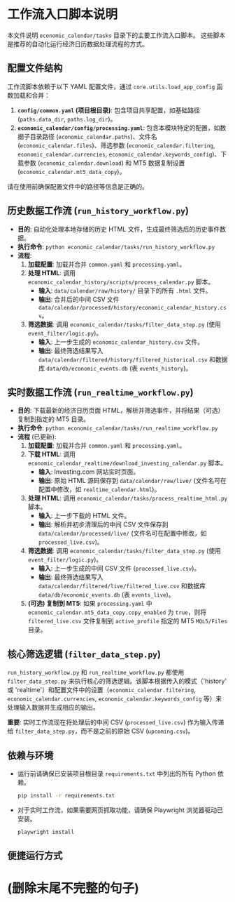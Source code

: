 # 工作流入口脚本说明

本文件说明 `economic_calendar/tasks` 目录下的主要工作流入口脚本。
这些脚本是推荐的自动化运行经济日历数据处理流程的方式。

## 配置文件结构

工作流脚本依赖于以下 YAML 配置文件，通过 `core.utils.load_app_config` 函数加载和合并：

1.  **`config/common.yaml` (项目根目录)**: 包含项目共享配置，如基础路径 (`paths.data_dir`, `paths.log_dir`)。
2.  **`economic_calendar/config/processing.yaml`**: 包含本模块特定的配置，如数据子目录路径 (`economic_calendar.paths`)、文件名 (`economic_calendar.files`)、筛选参数 (`economic_calendar.filtering`, `economic_calendar.currencies`, `economic_calendar.keywords_config`)、下载参数 (`economic_calendar.download`) 和 MT5 数据复制设置 (`economic_calendar.mt5_data_copy`)。

请在使用前确保配置文件中的路径等信息是正确的。

## 历史数据工作流 (`run_history_workflow.py`)

*   **目的**: 自动化处理本地存储的历史 HTML 文件，生成最终筛选后的历史事件数据。
*   **执行命令**: `python economic_calendar/tasks/run_history_workflow.py`
*   **流程**:
    1.  **加载配置**: 加载并合并 `common.yaml` 和 `processing.yaml`。
    2.  **处理 HTML**: 调用 `economic_calendar_history/scripts/process_calendar.py` 脚本。
        *   **输入**: `data/calendar/raw/history/` 目录下的所有 `.html` 文件。
        *   **输出**: 合并后的中间 CSV 文件 `data/calendar/processed/history/economic_calendar_history.csv`。
    3.  **筛选数据**: 调用 `economic_calendar/tasks/filter_data_step.py` (使用 `event_filter/logic.py`)。
        *   **输入**: 上一步生成的 `economic_calendar_history.csv` 文件。
        *   **输出**: 最终筛选结果写入 `data/calendar/filtered/history/filtered_historical.csv` 和数据库 `data/db/economic_events.db` (表 `events_history`)。

## 实时数据工作流 (`run_realtime_workflow.py`)

*   **目的**: 下载最新的经济日历页面 HTML，解析并筛选事件，并将结果（可选）复制到指定的 MT5 目录。
*   **执行命令**: `python economic_calendar/tasks/run_realtime_workflow.py`
*   **流程** (已更新):
    1.  **加载配置**: 加载并合并 `common.yaml` 和 `processing.yaml`。
    2.  **下载 HTML**: 调用 `economic_calendar_realtime/download_investing_calendar.py` 脚本。
        *   **输入**: Investing.com 网站实时页面。
        *   **输出**: 原始 HTML 源码保存到 `data/calendar/raw/live/` (文件名可在配置中修改，如 `realtime_calendar.html`)。
    3.  **处理 HTML**: 调用 `economic_calendar/tasks/process_realtime_html.py` 脚本。
        *   **输入**: 上一步下载的 HTML 文件。
        *   **输出**: 解析并初步清理后的中间 CSV 文件保存到 `data/calendar/processed/live/` (文件名可在配置中修改，如 `processed_live.csv`)。
    4.  **筛选数据**: 调用 `economic_calendar/tasks/filter_data_step.py` (使用 `event_filter/logic.py`)。
        *   **输入**: 上一步生成的中间 CSV 文件 (`processed_live.csv`)。
        *   **输出**: 最终筛选结果写入 `data/calendar/filtered/live/filtered_live.csv` 和数据库 `data/db/economic_events.db` (表 `events_live`)。
    5.  **(可选) 复制到 MT5**: 如果 `processing.yaml` 中 `economic_calendar.mt5_data_copy.copy_enabled` 为 `true`，则将 `filtered_live.csv` 文件复制到 `active_profile` 指定的 MT5 `MQL5/Files` 目录。

## 核心筛选逻辑 (`filter_data_step.py`)

`run_history_workflow.py` 和 `run_realtime_workflow.py` 都使用 `filter_data_step.py` 来执行核心的筛选逻辑。该脚本根据传入的模式（'history' 或 'realtime'）和配置文件中的设置（`economic_calendar.filtering`, `economic_calendar.currencies`, `economic_calendar.keywords_config` 等）来处理输入数据并生成相应的输出。

**重要**: 实时工作流现在将处理后的中间 CSV (`processed_live.csv`) 作为输入传递给 `filter_data_step.py`，而不是之前的原始 CSV (`upcoming.csv`)。

## 依赖与环境

*   运行前请确保已安装项目根目录 `requirements.txt` 中列出的所有 Python 依赖。
    ```bash
    pip install -r requirements.txt
    ```
*   对于实时工作流，如果需要网页抓取功能，请确保 Playwright 浏览器驱动已安装。
    ```bash
    playwright install
    ```

## 便捷运行方式

# (删除末尾不完整的句子)
